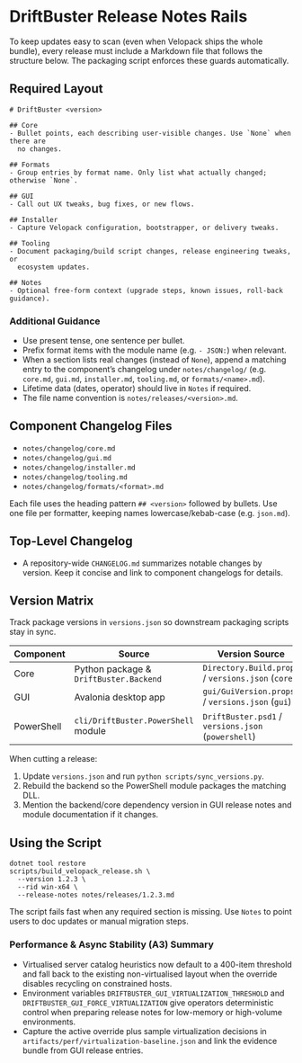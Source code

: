 # DriftBuster Release Notes Rails

To keep updates easy to scan (even when Velopack ships the whole bundle), every
release must include a Markdown file that follows the structure below. The
packaging script enforces these guards automatically.

## Required Layout

```
# DriftBuster <version>

## Core
- Bullet points, each describing user-visible changes. Use `None` when there are
  no changes.

## Formats
- Group entries by format name. Only list what actually changed; otherwise `None`.

## GUI
- Call out UX tweaks, bug fixes, or new flows.

## Installer
- Capture Velopack configuration, bootstrapper, or delivery tweaks.

## Tooling
- Document packaging/build script changes, release engineering tweaks, or
  ecosystem updates.

## Notes
- Optional free-form context (upgrade steps, known issues, roll-back guidance).
```

### Additional Guidance
- Use present tense, one sentence per bullet.
- Prefix format items with the module name (e.g. `- JSON:`) when relevant.
- When a section lists real changes (instead of `None`), append a matching entry
  to the component’s changelog under `notes/changelog/` (e.g. `core.md`,
  `gui.md`, `installer.md`, `tooling.md`, or `formats/<name>.md`).
- Lifetime data (dates, operator) should live in `Notes` if required.
- The file name convention is `notes/releases/<version>.md`.

## Component Changelog Files
- `notes/changelog/core.md`
- `notes/changelog/gui.md`
- `notes/changelog/installer.md`
- `notes/changelog/tooling.md`
- `notes/changelog/formats/<format>.md`

Each file uses the heading pattern `## <version>` followed by bullets. Use one
file per formatter, keeping names lowercase/kebab-case (e.g. `json.md`).

## Top-Level Changelog

- A repository-wide `CHANGELOG.md` summarizes notable changes by version. Keep
  it concise and link to component changelogs for details.

## Version Matrix

Track package versions in `versions.json` so downstream packaging scripts stay in
sync.

| Component  | Source                                  | Version Source                  |
|------------|-----------------------------------------|---------------------------------|
| Core       | Python package & `DriftBuster.Backend`  | `Directory.Build.props` / `versions.json` (`core`) |
| GUI        | Avalonia desktop app                    | `gui/GuiVersion.props` / `versions.json` (`gui`)   |
| PowerShell | `cli/DriftBuster.PowerShell` module     | `DriftBuster.psd1` / `versions.json` (`powershell`) |

When cutting a release:

1. Update `versions.json` and run `python scripts/sync_versions.py`.
2. Rebuild the backend so the PowerShell module packages the matching DLL.
3. Mention the backend/core dependency version in GUI release notes and module
   documentation if it changes.

## Using the Script

```
dotnet tool restore
scripts/build_velopack_release.sh \
  --version 1.2.3 \
  --rid win-x64 \
  --release-notes notes/releases/1.2.3.md
```

The script fails fast when any required section is missing. Use `Notes` to point
users to doc updates or manual migration steps.

### Performance & Async Stability (A3) Summary
- Virtualised server catalog heuristics now default to a 400-item threshold and fall back to the existing non-virtualised layout when the override disables recycling on constrained hosts.
- Environment variables `DRIFTBUSTER_GUI_VIRTUALIZATION_THRESHOLD` and `DRIFTBUSTER_GUI_FORCE_VIRTUALIZATION` give operators deterministic control when preparing release notes for low-memory or high-volume environments.
- Capture the active override plus sample virtualization decisions in `artifacts/perf/virtualization-baseline.json` and link the evidence bundle from GUI release entries.
